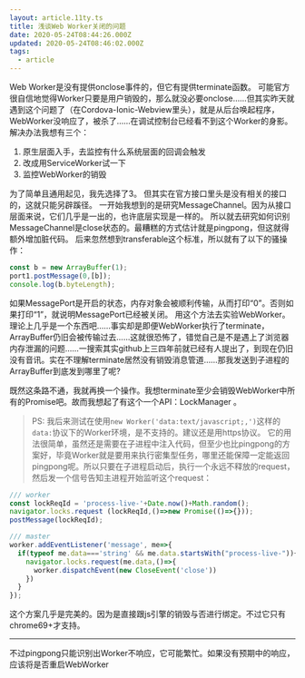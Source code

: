 ```yaml
---
layout: article.11ty.ts
title: 浅谈Web Worker关闭的问题
date: 2020-05-24T08:44:26.000Z
updated: 2020-05-24T08:46:02.000Z
tags:
  - article
---
```


Web Worker是没有提供onclose事件的，但它有提供terminate函数。
可能官方很自信地觉得Worker只要是用户销毁的，那么就没必要onclose……但其实昨天就遇到这个问题了（在Cordova-Ionic-Webview里头），就是从后台唤起程序，WebWorker没响应了，被杀了……在调试控制台已经看不到这个Worker的身影。
解决办法我想有三个：
1. 原生层面入手，去监控有什么系统层面的回调会触发
2. 改成用ServiceWorker试一下
3. 监控WebWorker的销毁

为了简单且通用起见，我先选择了3。
但其实在官方接口里头是没有相关的接口的，这就只能另辟蹊径。
一开始我想到的是研究MessageChannel。因为从接口层面来说，它们几乎是一出的，也许底层实现是一样的。
所以就去研究如何识别MessageChannel是close状态的。最糟糕的方式估计就是pingpong，但这就得额外增加脏代码。
后来忽然想到transferable这个标准，所以就有了以下的骚操作：
```ts
const b = new ArrayBuffer(1);
port1.postMessage(0,[b]);
console.log(b.byteLength);
```
如果MessagePort是开启的状态，内存对象会被顺利传输，从而打印“0”。否则如果打印“1”，就说明MessagePort已经被关闭。
用这个方法去实验WebWorker。理论上几乎是一个东西吧……事实却是即便WebWorker执行了terminate，ArrayBuffer仍旧会被传输过去……这就很恐怖了，错觉自己是不是遇上了浏览器内存泄漏的问题……一搜索其实github上三四年前就已经有人提出了，到现在仍旧没有音讯。实在不理解terminate居然没有销毁消息管道……那我发送到子进程的ArrayBuffer到底发到哪里了呢?

既然这条路不通，我就再换一个操作。我想terminate至少会销毁WebWorker中所有的Promise吧。故而我想起了有这个一个API：LockManager 。
> PS: 我后来测试在使用`new Worker('data:text/javascript;,')`这样的`data:`协议下的Worker环境，是不支持的。建议还是用https协议。
它的用法很简单，虽然还是需要在子进程中注入代码，但至少也比pingpong的方案好，毕竟Worker就是要用来执行密集型任务，哪里还能保障一定能返回pingpong呢。所以只要在子进程启动后，执行一个永远不释放的request，然后发一个信号告知主进程开始监听这个request：
```ts
/// worker
const lockReqId = 'process-live-'+Date.now()+Math.random();
navigator.locks.request (lockReqId,()=>new Promise(()=>{}));
postMessage(lockReqId);

/// master
worker.addEventListener('message', me=>{
  if(typeof me.data==='string' && me.data.startsWith("process-live-")){
    navigator.locks.request(me.data,()=>{
      worker.dispatchEvent(new CloseEvent('close'))
    })
  }
});
```
这个方案几乎是完美的。因为是直接跟js引擎的销毁与否进行绑定。不过它只有chrome69+才支持。

----

不过pingpong只能识别出Worker不响应，它可能繁忙。如果没有预期中的响应，应该将是否重启WebWorker
